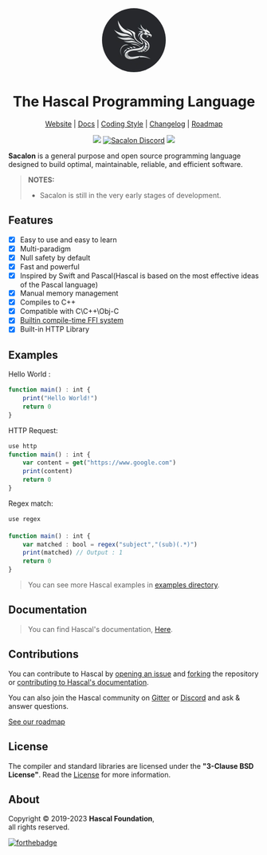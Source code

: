 <div align="center">
  <img style="text-align:center;border-radius:50%;" src="logo.jpeg" height="128px" width="128px">

  # The Hascal Programming Language

  [Website](https://sacalon-lang.github.io) |
  [Docs](https://sacalon-lang.github.io/docs/latest) |
  [Coding Style](https://sacalon-lang.github.io/style.html) |
  [Changelog](docs/src/CHANGELOG.md) |
  [Roadmap](docs/src/ROADMAP.md)
  
  <!-- [AUR Package](https://aur.archlinux.org/packages/hascal-git)
  [![](https://img.shields.io/aur/version/hascal-git?label=AUR%20Package&logo=linux)](https://aur.archlinux.org/packages/hascal-git)
  -->
  [![](https://img.shields.io/github/v/tag/hascal/hascal)](https://github.com/hascal/hascal/releases)
  [![Sacalon Discord](https://img.shields.io/discord/932745959190978683?color=blue&label=Discord&logo=discord&logoColor=green)](https://discord.gg/rg4T2zBmyv)
  [![](https://img.shields.io/gitter/room/hascal/hascal?logo=gitter)](https://gitter.im/hascal/community)
  

</div>

**Sacalon** is a general purpose and open source programming language designed to build optimal, maintainable, reliable, and efficient software.

> **NOTES:**
> - Sacalon is still in the very early stages of development.

## Features

- [x] Easy to use and easy to learn
- [x] Multi-paradigm
- [x] Null safety by default
- [x] Fast and powerful
- [x] Inspired by Swift and Pascal(Hascal is based on the most effective ideas of the Pascal language)
- [x] Manual memory management
- [x] Compiles to C++
- [x] Compatible with C\C++\Obj-C
- [x] [Builtin compile-time FFI system](https://sacalon-lang.github.io/docs/latest/lang/14_interfacing_with_cpp.html)
- [x] Built-in HTTP Library

## Examples

Hello World :

```typescript
function main() : int {
    print("Hello World!")
    return 0
}
```

HTTP Request:

```typescript
use http
function main() : int {
    var content = get("https://www.google.com")
    print(content)
    return 0
}
```

Regex match:

```typescript
use regex

function main() : int {
    var matched : bool = regex("subject","(sub)(.*)")
    print(matched) // Output : 1
    return 0
}
```

> You can see more Hascal examples in [examples directory](https://github.com/hascal/hascal/tree/main/examples).

## Documentation

> You can find Hascal's documentation, [Here](https://sacalon-lang.github.io/docs/latest).

## Contributions

You can contribute to Hascal by [opening an issue](https://github.com/hascal/hascal/issues/new/choose) and [forking](https://github.com/hascal/hascal/fork) the repository or [contributing to Hascal's documentation](https://github.com/hascal/hascal/tree/main/docs).

You can also join the Hascal community on [Gitter](https://gitter.im/hascal/community) or [Discord](https://discord.gg/rg4T2zBmyv) and ask & answer questions.

[See our roadmap](docs/src/ROADMAP.md)

<!-- [![graph](https://contrib.rocks/image?repo=hascal/hascal)](https://github.com/hascal/hascal/graphs/contributors) -->

## License
The compiler and standard libraries are licensed under the **"3-Clause BSD License"**. Read the [License](https://github.com/hascal/hascal/blob/main/LICENSE) for more information.

## About

Copyright © 2019-2023 **Hascal Foundation**, \
all rights reserved.

[![forthebadge](https://forthebadge.com/images/badges/built-with-love.svg)](https://forthebadge.com)
